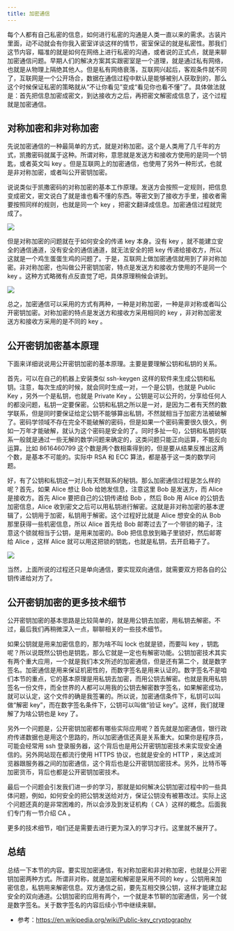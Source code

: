 ```yaml
---
title: 加密通信
---
```


每个人都有自己私密的信息，如何进行私密的沟通是人类一直以来的需求。古装片里面，动不动就会有你我入密室详谈这样的情节，密室保证的就是私密性。那我们这节内容，瞄准的就是如何在网络上进行私密的沟通，或者说的正式点，就是来聊加密通信问题。早期人们的解决方案其实跟密室是一个道理，就是通过私有网络，也就是从物理上隔绝其他人。但是私有网络衰落，互联网兴起后，客观条件就不同了，互联网是一个公开场合，数据在通信过程中默认是能够被别人获取到的，那么这个时候保证私密的策略就从“不让你看见”变成“看见你也看不懂”了。具体做法就是：首先把信息加密成密文，到达接收方之后，再把密文解密成信息了，这个过程就是加密通信。

## 对称加密和非对称加密

先说加密通信的一种最简单的方式，就是对称加密。这个是人类用了几千年的方式，凯撒密码就属于这种。所谓对称，意思就是发送方和接收方使用的是同一个钥匙，或者英文叫 key 。但是互联网上的加密通信，也使用了另外一种形式，也就是非对称加密，或者叫公开密钥加密。

说说类似于凯撒密码的对称加密的基本工作原理。发送方会按照一定规则，把信息变成密文，密文说白了就是谁也看不懂的东西。等密文到了接收方手里，接收者需要按照同样的规则，也就是同一个 key ，把密文翻译成信息。加密通信过程就完成了。

![](https://img.haoqicat.com/2018092601.jpg)

但是对称加密的问题就在于如何安全的传递 key 本身。没有 key ，就不能建立安全的通信通道，没有安全的通信通道，就无法安全的把 key 传递给接收方，所以这就是一个鸡生蛋蛋生鸡的问题了。于是，互联网上做加密通信就用到了非对称加密。非对称加密，也叫做公开密钥加密，特点是发送方和接收方使用的不是同一个 key 。这种方式略微有点反直觉了吧，具体原理稍候会讲到。

![](https://img.haoqicat.com/2018092602.jpg)

总之，加密通信可以采用的方式有两种，一种是对称加密，一种是非对称或者叫公开密钥加密。对称加密的特点是发送方和接收方采用相同的 key ，非对称加密发送方和接收方采用的是不同的 key 。

## 公开密钥加密基本原理

下面来详细说说用公开密钥加密的基本原理。主要是要理解公钥和私钥的关系。

首先，可以在自己的机器上安装类似 ssh-keygen 这样的软件来生成公钥和私钥。注意，每次生成的时候，就会同时生成一对，一个是公钥，也就是 Public Key ，另外一个是私钥，也就是 Private Key 。公钥是可以公开的，分享给任何人的都没问题，私钥一定要保密。公钥和私钥之所以是一对，是因为二者有天然的数学联系，但是同时要保证给定公钥不能够算出私钥，不然就相当于加密方法被破解了。密码学领域不存在完全不能破解的密码，但是如果一个密码需要很久很久，例如一万年才能破解，就认为这个密码是安全的了。同时多扯一句，公钥和私钥的联系一般就是通过一些无解的数学问题来确定的，这类问题只能正向运算，不能反向运算。比如 8616460799 这个数是两个数相乘得到的，但是要从结果反推出这两个数，是基本不可能的。实际中 RSA 和 ECC 算法，都是基于这一类的数学问题。

好，有了公钥和私钥这一对儿有天然联系的秘钥。那么加密通信过程是怎么样的呢？首先，如果 Alice 想让 Bob 给她发信息，注意这里 Bob 是发送方，而 Alice 是接收方。首先 Alice 要把自己的公钥传递给 Bob ，然后 Bob 用 Alice 的公钥去加密信息，Alice 收到密文之后可以用私钥进行解密。这就是非对称加密的基本逻辑了，公钥用于加密，私钥用于解密。这个过程好比就是 Alice 想安全的从 Bob 那里获得一些机密信息，所以 Alice 首先给 Bob 邮寄过去了一个带锁的箱子，注意这个锁就相当于公钥，是用来加密的。Bob 把信息放到箱子里锁好，然后邮寄给 Alice ，这样 Alice 就可以用这把锁的钥匙，也就是私钥，去开启箱子了。

![](https://img.haoqicat.com/2018092603.jpg)
  
当然，上面所说的过程还只是单向通信，要实现双向通信，就需要双方把各自的公钥传递给对方了。

## 公开密钥加密的更多技术细节

公开密钥加密的基本思路是比较简单的，就是用公钥去加密，用私钥去解密。不过，最后我们再稍微深入一点，聊聊相关的一些技术细节。

如果公钥就是用来加密信息的，那为啥不叫 lock 也就是锁，而要叫 key ，钥匙呢？所以说既然公钥也是钥匙，那么它就是一定也有解密功能。公钥加密技术其实有两个重大应用，一个就是我们本文所述的加密通信，但是还有第二个，就是数字签名。加密通信是用来保证机密性的，而数字签名是用来认证的。数字签名不是咱们本节的重点，它的基本原理是用私钥去加密，而用公钥去解密。也就是我用私钥签名一份文件，而全世界的人都可以用我的公钥去解密数字签名，如果解密成功，就可以认定，这个文件的确是我签署的。所以说，加密通信条件下，私钥可以叫做“解密 key”，而在数字签名条件下，公钥可以叫做“验证 key”。这样，我们就理解了为啥公钥也是 key 了。

另外一个问题是，公开密钥加密都有哪些实际应用呢？首先就是加密通信，银行政府传递数据也是用这个思路的，所以加密通信还真是关系重大。如果你是程序员，可能会经常用 ssh 登录服务器，这个背后也是用公开密钥加密技术来实现安全通信的。另外网站现在都流行使用 HTTPS 协议，也就是安全的 HTTP ，来达成浏览器跟服务器之间的加密通信，这个背后也是公开密钥加密技术。另外，比特币等加密货币，背后也都是公开密钥加密技术。

最后一个问题会引发我们进一步的学习，那就是如何解决公钥加密过程中的一些具体问题，例如，如何安全的把公钥发送给对方，保证公钥没有被篡改过。实际上这个问题还真的是非常困难的，所以会涉及到发证机构（ CA ）这样的概念。后面我们专门有一节介绍 CA 。

更多的技术细节，咱们还是需要去进行更为深入的学习才行。这里就不展开了。

## 总结

总结一下本节的内容。要实现加密通信，有对称加密和非对称加密，也就是公开密钥加密两种方式。所谓非对称，就是加密和解密是采用不同的 key 。公钥用来加密信息，私钥用来解密信息。双方通信之前，要先互相交换公钥，这样才能建立起安全的双向通道。公钥加密的应用有两个，一个就是本节聊的加密通信，另一个就是数字签名。关于数字签名的内容后续小节中继续来聊。

- 参考：https://en.wikipedia.org/wiki/Public-key_cryptography
